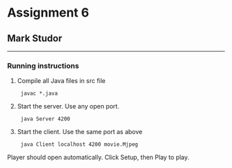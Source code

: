 # Assignment 6

## Mark Studor

---------------

### Running instructions

1. Compile all Java files in src file

        javac *.java
2. Start the server. Use any open port.

        java Server 4200
3. Start the client. Use the same port as above

        java Client localhost 4200 movie.Mjpeg

Player should open automatically. Click Setup, then Play to play.
